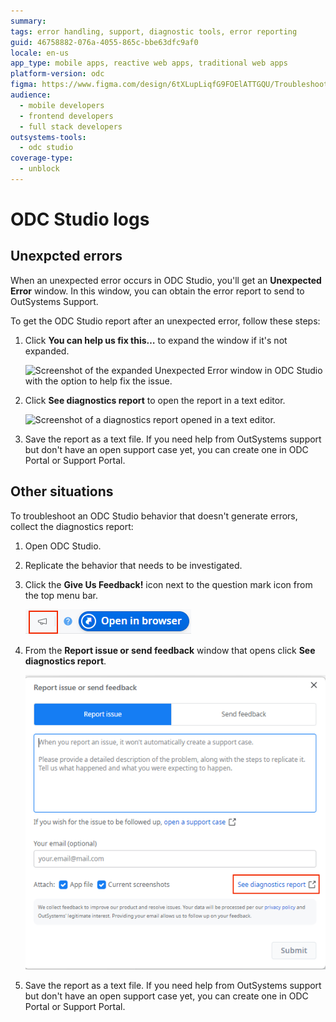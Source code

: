 ```yaml
---
summary:
tags: error handling, support, diagnostic tools, error reporting
guid: 46758882-076a-4055-865c-bbe63dfc9af0
locale: en-us
app_type: mobile apps, reactive web apps, traditional web apps
platform-version: odc
figma: https://www.figma.com/design/6tXLupLiqfG9FOElATTGQU/Troubleshooting?node-id=3648-246
audience:
  - mobile developers
  - frontend developers
  - full stack developers
outsystems-tools:
  - odc studio
coverage-type:
  - unblock
---
```


# ODC Studio logs

## Unexpcted errors

When an unexpected error occurs in ODC Studio, you'll get an **Unexpected Error** window. In this window, you can obtain the error report to send to OutSystems Support.

To get the ODC Studio report after an unexpected error, follow these steps:

1. Click **You can help us fix this…** to expand the window if it's not expanded.

   ![Screenshot of the expanded Unexpected Error window in ODC Studio with the option to help fix the issue.](images/report-issue-ss.png "Expanded UnexpectedError Window")

1. Click **See diagnostics report** to open the report in a text editor.
   
   ![Screenshot of a diagnostics report opened in a text editor.](images/text-editor.png "Diagnostics Report in Text Editor")

1. Save the report as a text file. If you need help from OutSystems support but don't have an open support case yet, you can create one in ODC Portal or Support Portal.

## Other situations

To troubleshoot an ODC Studio behavior that doesn't generate errors, collect the diagnostics report:

1. Open ODC Studio.

1. Replicate the behavior that needs to be investigated.

1. Click the **Give Us Feedback!** icon next to the question mark icon from the top menu bar.

   ![Screenshot of the give us feedback icon.](images/horn-icon.png "Give us feedback icon")

1. From the **Report issue or send feedback** window that opens click **See diagnostics report**.

   ![Screenshot of a diagnostics report opened in a text editor.](images/diagnostic-report.png "Diagnostics Report window in Text Editor, highlight on - see diagnostics report link")

1. Save the report as a text file. If you need help from OutSystems support but don't have an open support case yet, you can create one in ODC Portal or Support Portal.
